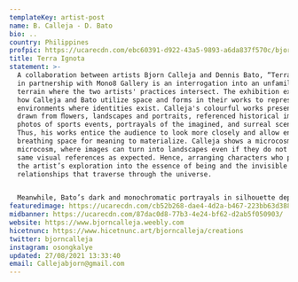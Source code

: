 ```yaml
---
templateKey: artist-post
name: B. Calleja - D. Bato
bio: ..
country: Philippines
profpic: https://ucarecdn.com/ebc60391-d922-43a5-9893-a6da837f570c/bjorn_500c.gif
title: Terra Ignota
statement: >-
  A collaboration between artists Bjorn Calleja and Dennis Bato, “Terra Ignota,”
  in partnership with Mono8 Gallery is an interrogation into an unfamiliar
  terrain where the two artists' practices intersect. The exhibition examines
  how Calleja and Bato utilize space and forms in their works to represent
  environments where identities exist. Calleja's colourful works present images
  drawn from ﬂowers, landscapes and portraits, referenced historical images,
  photos of sports events, portrayals of the imagined, and surreal scenarios.
  Thus, his works entice the audience to look more closely and allow enough
  breathing space for meaning to materialize. Calleja shows a microcosm within a
  microcosm, where images can turn into landscapes even if they do not carry the
  same visual references as expected. Hence, arranging characters who personify
  the artist’s exploration into the essence of being and the invisible
  relationships that traverse through the universe. 


  Meanwhile, Bato’s dark and monochromatic portrayals in silhouette depict human relationships and behaviour in contexts of space and time. Bato peers into this perspective, which is an exploration into the patterns of chaos. The layers in his works reveal the multi-dimensional characteristics of space: the physical and the psychic aspect where is defined by recurring events. The lines in Bato’s works converge into points where we can trace the similar paths followed by different people while the silhouette act like ghost particles of our every interaction.
featuredimage: https://ucarecdn.com/cb52b268-dae4-4d2a-b467-223bb63d3881/
midbanner: https://ucarecdn.com/87dac0d8-77b3-4e24-bf62-d2ab5f050903/
website: https://www.bjorncalleja.weebly.com
hicetnunc: https://www.hicetnunc.art/bjorncalleja/creations
twitter: bjorncalleja
instagram: osongkalye
updated: 27/08/2021 13:33:40
email: Callejabjorn@gmail.com
---
```

